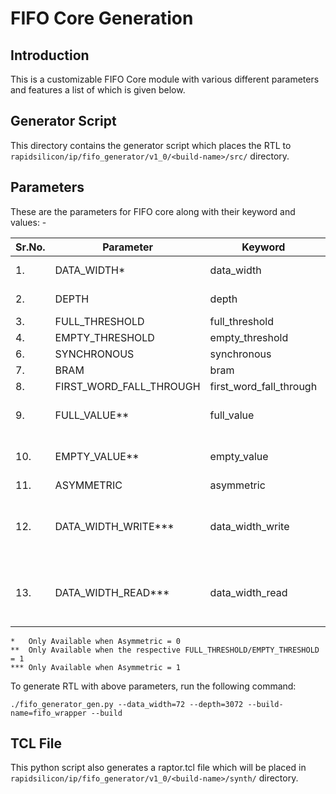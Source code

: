 # FIFO Core Generation 
## Introduction

This is a customizable FIFO Core module with various different parameters and features a list of which is given below.

## Generator Script
This directory contains the generator script which places the RTL to `rapidsilicon/ip/fifo_generator/v1_0/<build-name>/src/` directory.

## Parameters
These are the parameters for FIFO core along with their keyword and values: -

| Sr.No. |      Parameter             |       Keyword              |    Value      |
|--------|----------------------------|----------------------------|---------------|
|   1.   |   DATA_WIDTH*               |     data_width             |    1 - 1024   |
|   2.   |   DEPTH               |     depth             |    2 - 523264   |
|   3.   |   FULL_THRESHOLD           |     full_threshold     |    0 / 1     |
|   4.   |   EMPTY_THRESHOLD        |     empty_threshold        |    0 / 1     |
|   6.   |   SYNCHRONOUS             |     synchronous           |    0 / 1     |
|   7.  |   BRAM                    |   bram                |   0 / 1   |
|   8.  |   FIRST_WORD_FALL_THROUGH |   first_word_fall_through   |   0 / 1   |
|   9.   |   FULL_VALUE**           |     full_value     |    1 - DEPTH - 1     |
|   10.   |   EMPTY_VALUE**        |     empty_value        |    0 - DEPTH  - 1     |
|   11.   |   ASYMMETRIC            |   asymmetric          |   0 / 1       |
|   12.   |   DATA_WIDTH_WRITE***               |     data_width_write  |    9, 18, 36, 72, 144, 288, 576   |
|   13.   |   DATA_WIDTH_READ***               |     data_width_read    |    9, 18, 36, 72, 144, 288, 576   |

```
*   Only Available when Asymmetric = 0
**  Only Available when the respective FULL_THRESHOLD/EMPTY_THRESHOLD = 1
*** Only Available when Asymmetric = 1
```


To generate RTL with above parameters, run the following command:
```
./fifo_generator_gen.py --data_width=72 --depth=3072 --build-name=fifo_wrapper --build
```

## TCL File

This python script also generates a raptor.tcl file which will be placed in `rapidsilicon/ip/fifo_generator/v1_0/<build-name>/synth/` directory.
